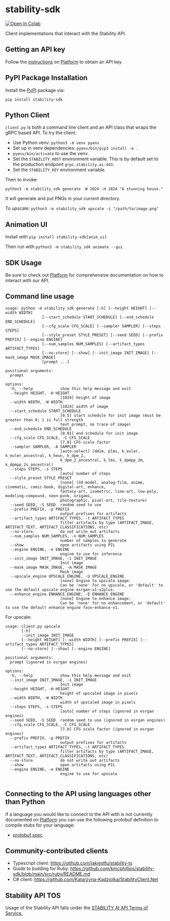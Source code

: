 # stability-sdk

[![Open In Colab](https://colab.research.google.com/assets/colab-badge.svg)](https://colab.research.google.com/github/stability-ai/stability-sdk/blob/main/nbs/demo_colab.ipynb)

Client implementations that interact with the Stability API. 

## Getting an API key

Follow the [instructions](https://platform.stability.ai/docs/getting-started/authentication) on [Platform](https://platform.stability.ai) to obtain an API key.

## PyPI Package Installation

Install the [PyPI](https://pypi.org/project/stability-sdk/) package via:

`pip install stability-sdk`

## Python Client

`client.py` is both a command line client and an API class that wraps the gRPC based API. To try the client:

- Use Python venv: `python3 -m venv pyenv`
- Set up in venv dependencies: `pyenv/bin/pip3 install -e .`
- `pyenv/bin/activate` to use the venv.
- Set the `STABILITY_HOST` environment variable. This is by default set to the production endpoint `grpc.stability.ai:443`.
- Set the `STABILITY_KEY` environment variable.

Then to invoke:

`python3 -m stability_sdk generate -W 1024 -H 1024 "A stunning house."`

It will generate and put PNGs in your current directory.

To upscale:
`python3 -m stability_sdk upscale -i "/path/to/image.png"`

## Animation UI

Install with 
`pip install stability-sdk[anim_ui]`

Then run with 
`python3 -m stability_sdk animate --gui`

## SDK Usage

Be sure to check out [Platform](https://platform.stability.ai) for comprehensive documentation on how to interact with our API.

## Command line usage

```
usage: python -m stability_sdk generate [-h] [--height HEIGHT] [--width WIDTH] 
                [--start_schedule START_SCHEDULE] [--end_schedule END_SCHEDULE] 
                [--cfg_scale CFG_SCALE] [--sampler SAMPLER] [--steps STEPS] 
                [--style_preset STYLE_PRESET] [--seed SEED] [--prefix PREFIX] [--engine ENGINE]
                [--num_samples NUM_SAMPLES] [--artifact_types ARTIFACT_TYPES]
                [--no-store] [--show] [--init_image INIT_IMAGE] [--mask_image MASK_IMAGE]
                [prompt ...]

positional arguments:
  prompt

options:
  -h, --help            show this help message and exit
  --height HEIGHT, -H HEIGHT
                        [1024] height of image
  --width WIDTH, -W WIDTH
                        [1024] width of image
  --start_schedule START_SCHEDULE
                        [0.5] start schedule for init image (must be greater than 0; 1 is full strength
                        text prompt, no trace of image)
  --end_schedule END_SCHEDULE
                        [0.01] end schedule for init image
  --cfg_scale CFG_SCALE, -C CFG_SCALE
                        [7.0] CFG scale factor
  --sampler SAMPLER, -A SAMPLER
                        [auto-select] (ddim, plms, k_euler, k_euler_ancestral, k_heun, k_dpm_2,
                        k_dpm_2_ancestral, k_lms, k_dpmpp_2m, k_dpmpp_2s_ancestral)
  --steps STEPS, -s STEPS
                        [auto] number of steps
  --style_preset STYLE_PRESET
                        [none] (3d-model, analog-film, anime, cinematic, comic-book, digital-art, enhance, 
                        fantasy-art, isometric, line-art, low-poly, modeling-compound, neon-punk, origami, 
                        photographic, pixel-art, tile-texture)
  --seed SEED, -S SEED  random seed to use
  --prefix PREFIX, -p PREFIX
                        output prefixes for artifacts
  --artifact_types ARTIFACT_TYPES, -t ARTIFACT_TYPES
                        filter artifacts by type (ARTIFACT_IMAGE, ARTIFACT_TEXT, ARTIFACT_CLASSIFICATIONS, etc)
  --no-store            do not write out artifacts
  --num_samples NUM_SAMPLES, -n NUM_SAMPLES
                        number of samples to generate
  --show                open artifacts using PIL
  --engine ENGINE, -e ENGINE
                        engine to use for inference
  --init_image INIT_IMAGE, -i INIT_IMAGE
                        Init image
  --mask_image MASK_IMAGE, -m MASK_IMAGE
                        Mask image
  --upscale_engine UPSCALE_ENGINE, -U UPSCALE_ENGINE
                        [none] Engine to upscale image. 
                        Can be 'none' for no upscale, or 'default' to use the default upscale engine esrgan-v1-x2plus.
  --enhance_engine ENHANCE_ENGINE, -E ENHANCE_ENGINE
                        [none] Engine to enhance image. 
                        Can be 'none' for no enhancement, or 'default' to use the default enhance engine face-enhance-v1.
```
For upscale:
```
usage: client.py upscale
       [-h]
       --init_image INIT_IMAGE
       [--height HEIGHT] [--width WIDTH] [--prefix PREFIX] [--artifact_types ARTIFACT_TYPES]
       [--no-store] [--show] [--engine ENGINE]

positional arguments:
  prompt (ignored in esrgan engines)

options:
  -h, --help            show this help message and exit
  --init_image INIT_IMAGE, -i INIT_IMAGE
                        Init image
  --height HEIGHT, -H HEIGHT
                        height of upscaled image in pixels
  --width WIDTH, -W WIDTH
                        width of upscaled image in pixels
  --steps STEPS, -s STEPS
                        [auto] number of steps (ignored in esrgan engines)
  --seed SEED, -S SEED  random seed to use (ignored in esrgan engines)
  --cfg_scale CFG_SCALE, -C CFG_SCALE
                        [7.0] CFG scale factor (ignored in esrgan engines)
  --prefix PREFIX, -p PREFIX
                        output prefixes for artifacts
  --artifact_types ARTIFACT_TYPES, -t ARTIFACT_TYPES
                        filter artifacts by type (ARTIFACT_IMAGE, ARTIFACT_TEXT, ARTIFACT_CLASSIFICATIONS, etc)
  --no-store            do not write out artifacts
  --show                open artifacts using PIL
  --engine ENGINE, -e ENGINE
                        engine to use for upscale
  
```


## Connecting to the API using languages other than Python

If a language you would like to connect to the API with is not currently documented on [Platform](https://platform.stability.ai) you can use the following
protobuf definition to compile stubs for your language:

- [protobuf spec](https://github.com/Stability-AI/api-interfaces/blob/main/src/proto/)

## Community-contributed clients

* Typescript client: https://github.com/jakiestfu/stability-ts
* Guide to building for Ruby: https://github.com/kmcphillips/stability-sdk/blob/main/src/ruby/README.md
* C# client: https://github.com/Katarzyna-Kadziolka/StabilityClient.Net

## Stability API TOS

Usage of the Stability API falls under the [STABILITY AI API Terms of Service.
](https://platform.stability.ai/docs/terms-of-service)
